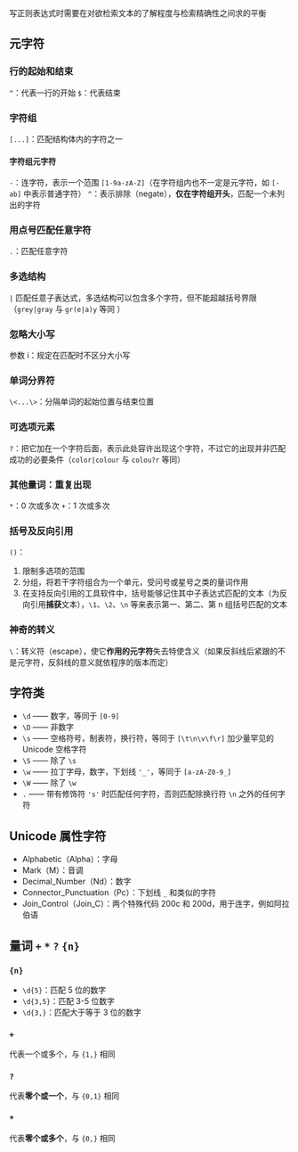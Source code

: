 写正则表达式时需要在对欲检索文本的了解程度与检索精确性之间求的平衡
## 元字符

### 行的起始和结束

`^`：代表一行的开始
`$`：代表结束


### 字符组

`[...]`：匹配结构体内的字符之一

#### 字符组元字符

`-`：连字符，表示一个范围 `[1-9a-zA-Z]`（在字符组内也不一定是元字符，如 `[-ab]` 中表示普通字符）
`^`：表示排除（negate），**仅在字符组开头**，匹配一个未列出的字符


### 用点号匹配任意字符

`.`：匹配任意字符


### 多选结构

`|` 匹配任意子表达式，多选结构可以包含多个字符，但不能超越括号界限（`grey|gray` 与 `gr(e|a)y` 等同 ）

### 忽略大小写

参数 i：规定在匹配时不区分大小写

### 单词分界符

`\<...\>`：分隔单词的起始位置与结束位置

### 可选项元素

`?`：把它加在一个字符后面，表示此处容许出现这个字符，不过它的出现并非匹配成功的必要条件（`color|colour` 与 `colou?r` 等同）

### 其他量词：重复出现

`*`：0 次或多次
`+`：1 次或多次
### 括号及反向引用

`()`：
1. 限制多选项的范围
2. 分组，将若干字符组合为一个单元，受问号或星号之类的量词作用
3. 在支持反向引用的工具软件中，括号能够记住其中子表达式匹配的文本（为反向引用**捕获**文本），`\1`、`\2`、`\n` 等来表示第一、第二、第 n 组括号匹配的文本
### 神奇的转义

`\`：转义符（escape），使它**作用的元字符**失去特使含义（如果反斜线后紧跟的不是元字符，反斜线的意义就依程序的版本而定）

## 字符类

- `\d` —— 数字，等同于 `[0-9]`
- `\D` —— 非数字
- `\s` —— 空格符号，制表符，换行符，等同于 `[\t\n\v\f\r]` 加少量罕见的 Unicode 空格字符
- `\S` —— 除了 `\s`
- `\w` —— 拉丁字母，数字，下划线 `'_'`，等同于 `[a-zA-Z0-9_]`
- `\W` —— 除了 `\w`
- `.` —— 带有修饰符 `'s'` 时匹配任何字符，否则匹配除换行符 `\n` 之外的任何字符

## Unicode 属性字符


- Alphabetic（Alpha）：字母
- Mark（M）：音调
- Decimal_Number（Nd）：数字
- Connector_Punctuation（Pc）：下划线 `_` 和类似的字符
- Join_Control（Join_C）：两个特殊代码 200c 和 200d，用于连字，例如阿拉伯语


## 量词 `+` `*` `?` `{n}`

### `{n}`
- `\d{5}`：匹配 5 位的数字
- `\d{3,5}`：匹配 3-5 位数字
- `\d{3,}`：匹配大于等于 3 位的数字

### `+`
代表一个或多个，与 `{1,}` 相同

### `?`
代表**零个或一个**，与 `{0,1}` 相同

### `*`
代表**零个或多个**，与 `{0,}` 相同
